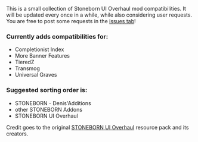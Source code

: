 This is a small collection of Stoneborn UI Overhaul mod compatibilities.
It will be updated every once in a while, while also considering user requests.
You are free to post some requests in the [issues tab](https://github.com/mxKeaton/Denis-Stoneborn-Additions/issues "issues tab")!

### Currently adds compatibilities for:
- Completionist Index
- More Banner Features
- TieredZ
- Transmog
- Universal Graves

### Suggested sorting order is:
- STONEBORN - Denis'Additions
- other STONEBORN Addons
- STONEBORN UI Overhaul

Credit goes to the original [STONEBORN UI Overhaul](https://modrinth.com/resourcepack/stoneborn "STONEBORN UI Overhaul") resource pack and its creators.
